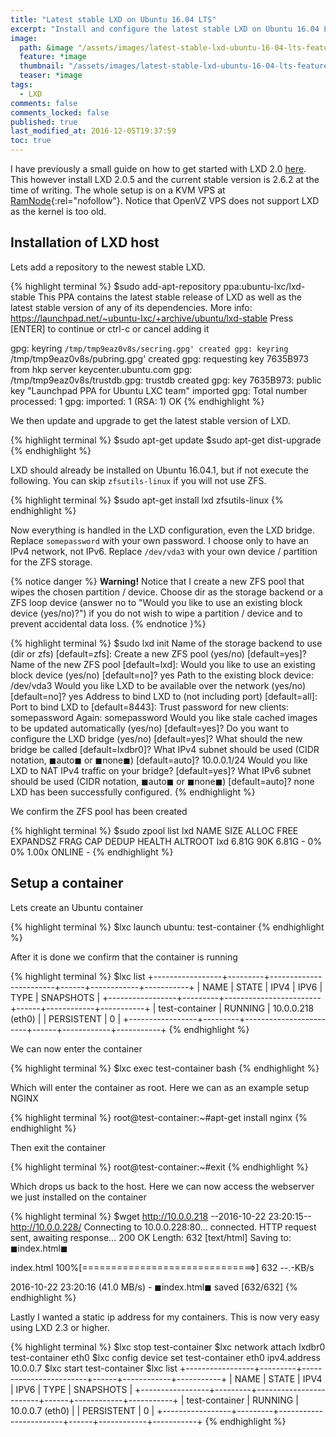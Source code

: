 ```yaml
---
title: "Latest stable LXD on Ubuntu 16.04 LTS"
excerpt: "Install and configure the latest stable LXD on Ubuntu 16.04 LTS"
image:
  path: &image "/assets/images/latest-stable-lxd-ubuntu-16-04-lts-feature.png"
  feature: *image
  thumbnail: "/assets/images/latest-stable-lxd-ubuntu-16-04-lts-feature-th.png"
  teaser: *image
tags:
  - LXD
comments: false
comments_locked: false
published: true
last_modified_at: 2016-12-05T19:37:59
toc: true
---
```

I have previously a small guide on how to get started with LXD 2.0 [here](/code/lxd-2-0-container-hypervisor/). This however install LXD 2.0.5 and the current stable version is 2.6.2 at the time of writing. The whole setup is on a KVM VPS at [RamNode](https://clientarea.ramnode.com/aff.php){:rel="nofollow"}. Notice that OpenVZ VPS does not support LXD as the kernel is too old.

## Installation of LXD host
Lets add a repository to the newest stable LXD.

{% highlight terminal %}
$sudo add-apt-repository ppa:ubuntu-lxc/lxd-stable
 This PPA contains the latest stable release of LXD as well as the latest stable version of any of its dependencies.
 More info: https://launchpad.net/~ubuntu-lxc/+archive/ubuntu/lxd-stable
Press [ENTER] to continue or ctrl-c or cancel adding it

gpg: keyring `/tmp/tmp9eaz0v8s/secring.gpg' created
gpg: keyring `/tmp/tmp9eaz0v8s/pubring.gpg' created
gpg: requesting key 7635B973 from hkp server keycenter.ubuntu.com
gpg: /tmp/tmp9eaz0v8s/trustdb.gpg: trustdb created
gpg: key 7635B973: public key "Launchpad PPA for Ubuntu LXC team" imported
gpg: Total number processed: 1
gpg:               imported: 1  (RSA: 1)
OK
{% endhighlight %}

We then update and upgrade to get the latest stable version of LXD.

{% highlight terminal %}
$sudo apt-get update
$sudo apt-get dist-upgrade
{% endhighlight %}

LXD should already be installed on Ubuntu 16.04.1, but if not execute the following. You can skip `zfsutils-linux` if you will not use ZFS.

{% highlight terminal %}
$sudo apt-get install lxd zfsutils-linux
{% endhighlight %}

Now everything is handled in the LXD configuration, even the LXD bridge. Replace `somepassword` with your own password. I choose only to have an IPv4 network, not IPv6. Replace `/dev/vda3` with your own device / partition for the ZFS storage.

{% notice danger %}
**Warning!**  Notice that I create a new ZFS pool that wipes the chosen partition / device. Choose dir as the storage backend or a ZFS loop device (answer no to \"Would you like to use an existing block device (yes/no)?\") if you do not wish to wipe a partition / device and to prevent accidental data loss.
{% endnotice }%}

{% highlight terminal %}
$sudo lxd init
Name of the storage backend to use (dir or zfs) [default=zfs]:
Create a new ZFS pool (yes/no) [default=yes]?
Name of the new ZFS pool [default=lxd]:
Would you like to use an existing block device (yes/no) [default=no]? yes
Path to the existing block device: /dev/vda3
Would you like LXD to be available over the network (yes/no) [default=no]? yes
Address to bind LXD to (not including port) [default=all]:
Port to bind LXD to [default=8443]:
Trust password for new clients: somepassword
Again: somepassword
Would you like stale cached images to be updated automatically (yes/no) [default=yes]?
Do you want to configure the LXD bridge (yes/no) [default=yes]?
What should the new bridge be called [default=lxdbr0]?
What IPv4 subnet should be used (CIDR notation, ◼auto◼ or ◼none◼) [default=auto]? 10.0.0.1/24
Would you like LXD to NAT IPv4 traffic on your bridge? [default=yes]?
What IPv6 subnet should be used (CIDR notation, ◼auto◼ or ◼none◼) [default=auto]? none
LXD has been successfully configured.
{% endhighlight %}

We confirm the ZFS pool has been created

{% highlight terminal %}
$sudo zpool list lxd
NAME   SIZE  ALLOC   FREE  EXPANDSZ   FRAG    CAP  DEDUP  HEALTH  ALTROOT
lxd   6.81G    90K  6.81G         -     0%     0%  1.00x  ONLINE  -
{% endhighlight %}

## Setup a container
Lets create an Ubuntu container

{% highlight terminal %}
$lxc launch ubuntu: test-container
{% endhighlight %}

After it is done we confirm that the container is running

{% highlight terminal %}
$lxc list
    +-----------------+---------+------------------------+------+------------+-----------+
    |      NAME       |  STATE  |          IPV4          | IPV6 |    TYPE    | SNAPSHOTS |
    +-----------------+---------+------------------------+------+------------+-----------+
    | test-container  | RUNNING |  10.0.0.218 (eth0)     |      | PERSISTENT | 0         |
    +-----------------+---------+------------------------+------+------------+-----------+
{% endhighlight %}

We can now enter the container

{% highlight terminal %}
$lxc exec test-container bash
{% endhighlight %}

Which will enter the container as root. Here we can as an example setup NGINX

{% highlight terminal %}
root@test-container:~#apt-get install nginx
{% endhighlight %}

Then exit the container

{% highlight terminal %}
root@test-container:~#exit
{% endhighlight %}

Which drops us back to the host. Here we can now access the webserver we just installed on the container

{% highlight terminal %}
$wget http://10.0.0.218
--2016-10-22 23:20:15--  http://10.0.0.228/
Connecting to 10.0.0.228:80... connected.
HTTP request sent, awaiting response... 200 OK
Length: 632 [text/html]
Saving to: ◼index.html◼

index.html           100%[==============================>]      632   --.-KB/s

2016-10-22 23:20:16 (41.0 MB/s) - ◼index.html◼ saved [632/632]
{% endhighlight %}

Lastly I wanted a static ip address for my containers. This is now very easy using LXD 2.3 or higher.

{% highlight terminal %}
$lxc stop test-container
$lxc network attach lxdbr0 test-container eth0
$lxc config device set test-container eth0 ipv4.address 10.0.0.7
$lxc start test-container
$lxc list
    +-----------------+---------+------------------------+------+------------+-----------+
    |      NAME       |  STATE  |          IPV4          | IPV6 |    TYPE    | SNAPSHOTS |
    +-----------------+---------+------------------------+------+------------+-----------+
    | test-container  | RUNNING |    10.0.0.7 (eth0)     |      | PERSISTENT | 0         |
    +-----------------+---------+------------------------+------+------------+-----------+
{% endhighlight %}
